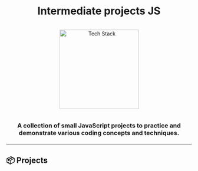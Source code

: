 <h1 align="center">
  <br>
  Intermediate projects JS
  <br>
</h1>

<div align="center">
  <a href="https://github.com/kavindu-dilshan">
    <img src="https://skillicons.dev/icons?i=html,css,js,github" alt="Tech Stack" width="215" style="padding: 15px 0;">
  </a>
</div>

<h3 align="center" style="margin: 20px 0;">
  A collection of small JavaScript projects to practice and demonstrate various coding concepts and techniques.
</h3>

---

## 📦 Projects

<div align="center">